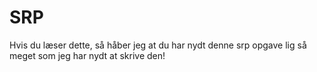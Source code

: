 # SRP
Hvis du læser dette, så håber jeg at du har nydt denne srp opgave lig så meget som jeg har nydt at skrive den!
